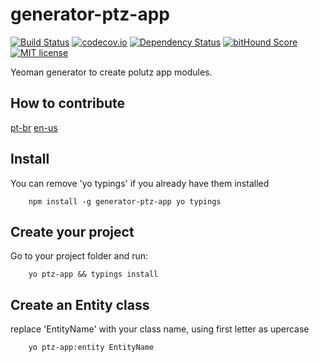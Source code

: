 # generator-ptz-app

[![Build Status](https://travis-ci.org/polutz/generator-ptz-app.svg)](https://travis-ci.org/polutz/generator-ptz-app)
[![codecov.io](http://codecov.io/github/polutz/generator-ptz-app/coverage.svg)](http://codecov.io/github/polutz/generator-ptz-app)
[![Dependency Status](https://gemnasium.com/polutz/generator-ptz-app.svg)](https://gemnasium.com/polutz/generator-ptz-app)
[![bitHound Score](https://www.bithound.io/github/gotwarlost/istanbul/badges/score.svg)](https://www.bithound.io/github/polutz/generator-ptz-app)
[![MIT license](http://img.shields.io/badge/license-MIT-brightgreen.svg)](http://opensource.org/licenses/MIT)

Yeoman generator to create polutz app modules.

## How to contribute
[pt-br](https://github.com/polutz/generator-ptz-app/blob/master/docs/contribute.pt-br.md)
[en-us](https://github.com/polutz/generator-ptz-app/blob/master/docs/contribute.md)

## Install
You can remove 'yo typings' if you already have them installed
```
    npm install -g generator-ptz-app yo typings
```

## Create your project
Go to your project folder and run:
```    
    yo ptz-app && typings install
```

## Create an Entity class
replace 'EntityName' with your class name, using first letter as upercase
```    
    yo ptz-app:entity EntityName
```
